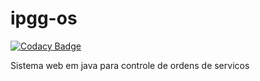 # ipgg-os

[![Codacy Badge](https://api.codacy.com/project/badge/Grade/d09baf7c787043348cb3439c8be2e464)](https://app.codacy.com/app/wagnermarques/ipgg-os?utm_source=github.com&utm_medium=referral&utm_content=wagnermarques/ipgg-os&utm_campaign=Badge_Grade_Dashboard)

Sistema web em java para controle de ordens de servicos
